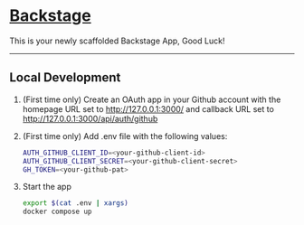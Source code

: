 # [Backstage](https://backstage.io)

This is your newly scaffolded Backstage App, Good Luck!

----

## Local Development

1. (First time only) Create an OAuth app in your Github account with the homepage URL set to http://127.0.0.1:3000/ and callback URL set to http://127.0.0.1:3000/api/auth/github

1. (First time only) Add .env file with the following values:

    ```sh
    AUTH_GITHUB_CLIENT_ID=<your-github-client-id>
    AUTH_GITHUB_CLIENT_SECRET=<your-github-client-secret>
    GH_TOKEN=<your-github-pat>
    ```

1. Start the app

    ```sh
    export $(cat .env | xargs)
    docker compose up
    ```

